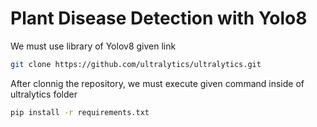 # Plant Disease Detection with Yolo8

We must use library of Yolov8 given link

```bash
git clone https://github.com/ultralytics/ultralytics.git
```

After clonnig the repository, we must execute given command inside of ultralytics folder

```bash
pip install -r requirements.txt
```

